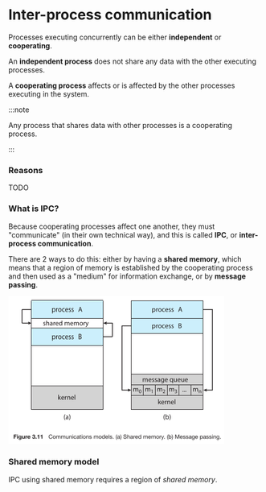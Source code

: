 # Inter-process communication

Processes executing concurrently can be either **independent** or **cooperating**.

An **independent process** does not share any data with the other executing processes.

A **cooperating process** affects or is affected by the other processes executing in the system.

:::note

Any process that shares data with other processes is a cooperating process.

:::

### Reasons

TODO

### What is IPC?

Because cooperating processes affect one another, they must "communicate" (in their own technical way), and this is called **IPC**, or **inter-process communication**.

There are 2 ways to do this: either by having a **shared memory**, which means that a region of memory is established by the cooperating process and then used as a "medium" for information exchange, or by **message passing**.

![ipc_models](media/ipc_models.png)

### Shared memory model

IPC using shared memory requires a region of _shared memory_.
